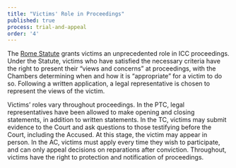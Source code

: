 ```yaml
---
title: "Victims' Role in Proceedings"
published: true
process: trial-and-appeal
order: '4'
---
```



The [Rome Statute](https://www.icc-cpi.int/nr/rdonlyres/ea9aeff7-5752-4f84-be94-0a655eb30e16/0/rome_statute_english.pdf) grants victims an unprecedented role in ICC proceedings. Under the Statute, victims who have satisfied the necessary criteria have the right to present their “views and concerns” at proceedings, with the Chambers determining when and how it is “appropriate” for a victim to do so. Following a written application, a legal representative is chosen to represent the views of the victim.

Victims’ roles vary throughout proceedings. In the PTC, legal representatives have been allowed to make opening and closing statements, in addition to written statements. In the TC, victims may submit evidence to the Court and ask questions to those testifying before the Court, including the Accused. At this stage, the victim may appear in person. In the AC, victims must apply every time they wish to participate, and can only appeal decisions on reparations after conviction. Throughout, victims have the right to protection and notification of proceedings.